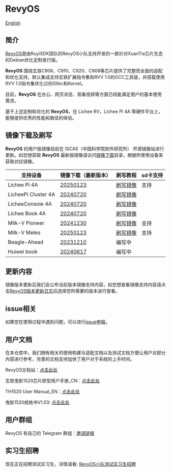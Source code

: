 # RevyOS

[English](./README.md)

## 简介

[RevyOS](https://github.com/orgs/revyos/repositories)是由RuyiSDK团队的RevyOS小队支持开发的一款针对XuanTie芯片生态的Debian优化定制发行版。

__RevyOS__ 围绕玄铁C906、C910、C920、C908等芯片提供了完整而全面的适配和优化支持，默认集成支持玄铁扩展指令集和RVV 1.0的GCC工具链，并搭载使用RVV 1.0指令集优化过的Glibc和Kernel。

目前，__RevyOS__ 在办公、网页浏览、观看视频等方面已经能满足用户的基本使用需求。

基于上述定制和优化的 __RevyOS__，在 Lichee RV，Lichee Pi 4A 等硬件平台上，能够提供优秀的性能和极佳的体验。

## 镜像下载及刷写

__RevyOS__ 的用户版镜像目前在 ISCAS（中国科学院软件研究所） 开源镜像站进行更新。如您想获取 __RevyOS__ 最新版镜像请访问[镜像下载](https://mirror.iscas.ac.cn/revyos/extra/images/)目录，根据所使用设备来获取对应镜像。

| 支持设备 | 镜像下载（最新版本） | 刷写教程 | sd卡支持 |
| --- | --- | --- | --- |
| Lichee Pi 4A | [20250123](https://mirror.iscas.ac.cn/revyos/extra/images/lpi4a/20250123/) | [刷写镜像](https://docs.revyos.dev/Installation/licheepi4a/) | 支持 |
| LicheePi Cluster 4A | [20240720](https://mirror.iscas.ac.cn/revyos/extra/images/lpi4a/20240720/) | [刷写镜像](./Installation/licheepi4a.md)  |  |
| LicheeConsole 4A | [20240720](https://mirror.iscas.ac.cn/revyos/extra/images/lcon4a/20240720/) | [刷写镜像](./Image%20flashing/licheeconsole4a.md)  |  |
| Lichee Book 4A | [20240720](https://mirror.iscas.ac.cn/revyos/extra/images/laptop4a/20240720/) | [刷写镜像](./Image%20flashing/licheebook.md)  |  |
| Milk-V Pioneer | [20241230](https://mirror.iscas.ac.cn/revyos/extra/images/sg2042/20241230/) | [刷写镜像](https://docs.revyos.dev/Installation/milkv-pioneer/)  | 支持 |
| Milk-V Meles | [20250123](https://mirror.iscas.ac.cn/revyos/extra/images/meles/20250123/) | [刷写镜像](https://milkv.io/zh/docs/meles/installation)  | 支持 |
| Beagle-Ahead | [20231210](https://mirror.iscas.ac.cn/revyos/extra/images/beagle/20231210/) | 编写中  |  |
| Huiwei book | [20240617](https://mirror.iscas.ac.cn/revyos/extra/images/huiwei/test/20240617/) | 编写中  |  |

## 更新内容

镜像版本更新后我们会公布当前版本镜像支持内容，如您想查看镜像支持内容请点击[RevyOS版本更新日志](https://docs.revyos.dev/changelog/changelog-index/)后选择您所需要的版本进行查看。

## issue相关

如果您在使用过程中遇到问题，可以进行[issue申报](https://github.com/revyos/revyos/issues)。

## 用户文档

在本仓库中，我们拥有相关的使用构建与适配文档以及测试文档方便让用户对部分内容进行参考，完善的文档支持加快了用户对于系统的上手时间。

RevyOS文档站：[点击此处](https://docs.revyos.dev/)

玄铁曳影1520芯片原型用户手册_CN：[点击此处](https://www.xrvm.cn/community/download?id=4344198194863869952)

TH1520 User Manual_EN：[点击此处](https://occ-intl-prod.oss-ap-southeast-1.aliyuncs.com/resource//1698839996662/TH1520%20User%20Manual%20(1).zip)

曳影1520规格书V1.03: [点击此处](https://occ-oss-prod.oss-cn-hangzhou.aliyuncs.com/resource/889768/1698042403122/%E6%9B%B3%E5%BD%B11520%E8%A7%84%E6%A0%BC%E4%B9%A6V1.03.pdf)

## 用户群组

RevyOS 有自己的 Telegram 群组：[邀请链接](https://t.me/+Pi6px22-OsUxM2M1)

## 实习生招聘

现在正在招聘测试实习生，详情请看: [RevyOS小队测试实习生招聘](https://github.com/plctlab/weloveinterns/blob/master/open-internships.md#j143-revyos%E5%B0%8F%E9%98%9F%E6%B5%8B%E8%AF%95%E5%AE%9E%E4%B9%A0%E7%94%9F20241111%E5%BC%80%E6%94%BE100%E5%90%8D)